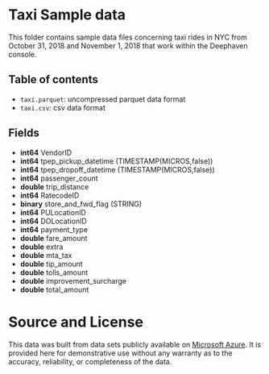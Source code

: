 # Taxi Sample data

This folder contains sample data files concerning taxi rides in NYC from October 31, 2018 and November 1, 2018 that work within the Deephaven console.

## Table of contents

- `taxi.parquet`: uncompressed parquet data format
- `taxi.csv`: csv data format

## Fields

  - **int64** VendorID
  - **int64**  tpep_pickup_datetime (TIMESTAMP(MICROS,false))
  - **int64**  tpep_dropoff_datetime (TIMESTAMP(MICROS,false))
  - **int64**  passenger_count
  - **double**  trip_distance
  - **int64**  RatecodeID
  - **binary**  store_and_fwd_flag (STRING)
  - **int64**  PULocationID
  - **int64**  DOLocationID
  - **int64**  payment_type
  - **double**  fare_amount
  - **double**  extra
  - **double**  mta_tax
  - **double**  tip_amount
  - **double**  tolls_amount
  - **double**  improvement_surcharge
  - **double**  total_amount

# Source and License

This data was built from data sets publicly available on [Microsoft Azure](https://azure.microsoft.com/en-us/services/open-datasets/catalog/nyc-taxi-limousine-commission-yellow-taxi-trip-records/). It is provided here for demonstrative use without any warranty as to the accuracy, reliability, or completeness of the data.
